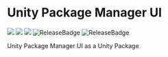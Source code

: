 # Unity Package Manager UI

[![](https://badges.cds.internal.unity3d.com/packages/com.unity.package-manager-ui/build-badge.svg?branch=2018.3%2Fstaging)](https://badges.cds.internal.unity3d.com/packages/com.unity.package-manager-ui/build-info?branch=2018.3%2Fstaging) [![](https://badges.cds.internal.unity3d.com/packages/com.unity.package-manager-ui/dependencies-badge.svg?branch=2018.3%2Fstaging)](https://badges.cds.internal.unity3d.com/packages/com.unity.package-manager-ui/dependencies-info?branch=2018.3%2Fstaging) [![](https://badges.cds.internal.unity3d.com/packages/com.unity.package-manager-ui/dependants-badge.svg)](https://badges.cds.internal.unity3d.com/packages/com.unity.package-manager-ui/dependants-info) ![ReleaseBadge](https://badges.cds.internal.unity3d.com/packages/com.unity.package-manager-ui/release-badge.svg) ![ReleaseBadge](https://badges.cds.internal.unity3d.com/packages/com.unity.package-manager-ui/candidates-badge.svg)

Unity Package Manager UI as a Unity Package
